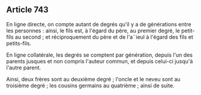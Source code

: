 Article 743
----
En ligne directe, on compte autant de degrés qu'il y a de générations entre les
personnes : ainsi, le fils est, à l'égard du père, au premier degré, le
petit-fils au second ; et réciproquement du père et de l'a¨ieul à l'égard des
fils et petits-fils.

En ligne collatérale, les degrés se comptent par génération, depuis l'un des
parents jusques et non compris l'auteur commun, et depuis celui-ci jusqu'à
l'autre parent.

Ainsi, deux frères sont au deuxième degré ; l'oncle et le neveu sont au
troisième degré ; les cousins germains au quatrième ; ainsi de suite.
